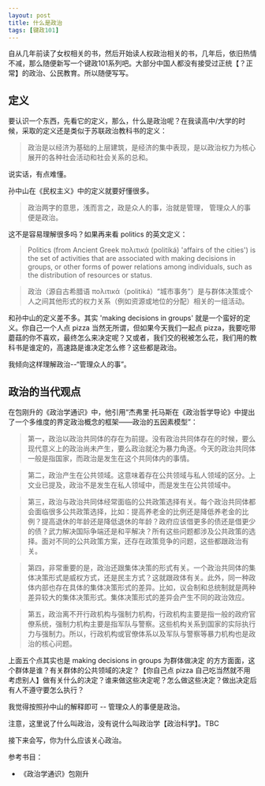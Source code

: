 ```yaml
---
layout: post
title: 什么是政治 
tags: [键政101]
---
```


自从几年前读了女权相关的书，然后开始读人权政治相关的书，几年后，依旧热情不减，那么随便新写一个键政101系列吧。大部分中国人都没有接受过正统【？正常】的政治、公民教育。所以随便写写。


## 定义

要认识一个东西，先看它的定义，那么，什么是政治呢？在我读高中/大学的时候，采取的定义还是类似于苏联政治教科书的定义：

> 政治是以经济为基础的上层建筑，是经济的集中表现，是以政治权力为核心展开的各种社会活动和社会关系的总和。

说实话，有点难懂。

孙中山在《民权主义》中的定义就要好懂很多。

> 政治两字的意思，浅而言之，政是众人的事，治就是管理， 管理众人的事便是政治。

这不是容易理解很多吗？如果再来看 politics 的英文定义：

> Politics (from Ancient Greek πολιτικά (politiká) 'affairs of the cities') is the set of activities that are associated with making decisions in groups, or other forms of power relations among individuals, such as the distribution of resources or status.

> 政治（源自古希腊语 πολιτικά（politiká）“城市事务”）是与群体决策或个人之间其他形式的权力关系（例如资源或地位的分配）相关的一组活动。

和孙中山的定义差不多。其实 'making decisions in groups' 就是一个蛮好的定义。你自己一个人点 pizza 当然无所谓，但如果今天我们一起点 pizza，我要吃带蘑菇的你不喜欢，最终怎么来决定呢？又或者，我们交的税被怎么花，我们用的教科书是谁定的，高速路是谁决定怎么修？这些都是政治。

我倾向这样理解政治--“管理众人的事”。

## 政治的当代观点

在包刚升的《政治学通识》中，他引用“杰弗里·托马斯在《政治哲学导论》中提出了一个多维度的界定政治概念的框架——政治的五因素模型”：


> 第一，政治以政治共同体的存在为前提。没有政治共同体存在的时候，要么现代意义上的政治尚未产生，要么政治就沦为暴力角逐。今天的政治共同体一般是指国家，而政治是发生在这个共同体内的事情。

> 第二，政治产生在公共领域。这意味着存在公共领域与私人领域的区分。上文业已提及，政治不是发生在私人领域中，而是发生在公共领域中。

> 第三，政治与政治共同体经常面临的公共政策选择有关。每个政治共同体都会面临很多公共政策选择，比如：提高养老金的比例还是降低养老金的比例？提高退休的年龄还是降低退休的年龄？政府应该借更多的债还是借更少的债？武力解决国际争端还是和平解决？所有这些问题都涉及公共政策的选择。面对不同的公共政策方案，还存在政策竞争的问题，这些都跟政治有关。 

> 第四，非常重要的是，政治还跟集体决策的形式有关。一个政治共同体的集体决策形式是威权方式，还是民主方式？这就跟政体有关。此外，同一种政体内部也存在具体的集体决策形式的差异。比如，议会制和总统制就是两种差异较大的集体决策形式。集体决策形式的差异会产生不同的政治效应。

>  第五，政治离不开行政机构与强制力机构，行政机构主要是指一般的政府官僚系统，强制力机构主要是指军队与警察。这些机构关系到国家的实际执行力与强制力。所以，行政机构或官僚体系以及军队与警察等暴力机构也是政治的核心问题。

上面五个点其实也是 making decisions in groups 为群体做决定 的方方面面，这个群体是谁？有关群体的公共领域的决定？【你自己点 pizza 自己吃当然就不用考虑别人】做有关什么的决定？谁来做这些决定呢？怎么做这些决定？做出决定后有人不遵守要怎么执行？

我觉得按照孙中山的解释即可 -- 管理众人的事便是政治。

注意，这里说了什么叫政治，没有说什么叫政治学【政治科学】。TBC

接下来会写，你为什么应该关心政治。



参考书目：

- 《政治学通识》包刚升


















